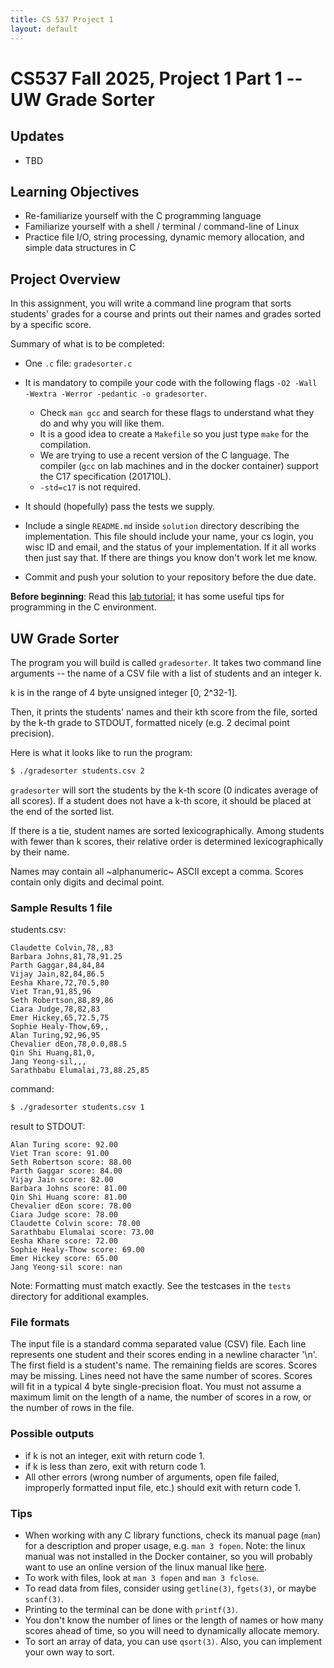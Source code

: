 ```yaml
---
title: CS 537 Project 1
layout: default
---
```


# CS537 Fall 2025, Project 1 Part 1 -- UW Grade Sorter

## Updates
* TBD


## Learning Objectives


* Re-familiarize yourself with the C programming language
* Familiarize yourself with a shell / terminal / command-line of Linux
* Practice file I/O, string processing, dynamic memory allocation, and simple data structures in C

## Project Overview

In this assignment, you will write a command line program that sorts students' grades for a course and prints out their names and grades sorted by a specific score.

Summary of what is to be completed:

* One `.c` file: `gradesorter.c`
* It is mandatory to compile your code with the following flags `-O2 -Wall -Wextra -Werror -pedantic -o gradesorter`.
    * Check `man gcc` and search for these flags to understand what they do and why you will like them.
    * It is a good idea to create a `Makefile` so you just type `make` for the compilation.
    * We are trying to use a recent version of the C language. The compiler (`gcc` on lab machines and in the docker container) support the C17 specification (201710L).
    * `-std=c17` is not required. 
* It should (hopefully) pass the tests we supply. 
* Include a single `README.md` inside `solution` directory describing the implementation. This file should include your name, your cs login, you wisc ID and email, and the status of your implementation. If it all works then just say that. If there are things you know don't work let me know.

* Commit and push your solution to your repository before the due date.

__Before beginning__: Read this [lab tutorial](http://pages.cs.wisc.edu/~remzi/OSTEP/lab-tutorial.pdf); it has some useful tips for programming in the C environment.

## UW Grade Sorter
The program you will build is called `gradesorter`.  It takes two command line arguments -- the name of a CSV file with a list of students and an integer k.

k is in the range of 4 byte unsigned integer [0, 2^32-1].

Then, it prints the students' names and their kth score from the file, sorted by the k-th grade to STDOUT, formatted nicely (e.g. 2 decimal point precision).

Here is what it looks like to run the program:

```bash
$ ./gradesorter students.csv 2
```

`gradesorter` will sort the students by the k-th score (0 indicates average of all scores).  If a student does not have a k-th score, it should be placed at the end of the sorted list.

If there is a tie, student names are sorted lexicographically.  Among students with fewer than k scores, their relative order is determined lexicographically by their name.

Names may contain all ~alphanumeric~ ASCII except a comma.  Scores contain only digits and decimal point.

### Sample Results 1 file
students.csv:
```
Claudette Colvin,78,,83
Barbara Johns,81,78,91.25
Parth Gaggar,84,84,84
Vijay Jain,82,84,86.5
Eesha Khare,72,70.5,80
Viet Tran,91,85,96
Seth Robertson,88,89,86
Ciara Judge,78,82,83
Emer Hickey,65,72.5,75
Sophie Healy-Thow,69,,
Alan Turing,92,96,95
Chevalier dEon,78,0.0,88.5
Qin Shi Huang,81,0,
Jang Yeong-sil,,,
Sarathbabu Elumalai,73,88.25,85
```

command:
```bash
$ ./gradesorter students.csv 1
```

result to STDOUT:
```
Alan Turing score: 92.00
Viet Tran score: 91.00
Seth Robertson score: 88.00
Parth Gaggar score: 84.00
Vijay Jain score: 82.00
Barbara Johns score: 81.00
Qin Shi Huang score: 81.00
Chevalier dEon score: 78.00
Ciara Judge score: 78.00
Claudette Colvin score: 78.00
Sarathbabu Elumalai score: 73.00
Eesha Khare score: 72.00
Sophie Healy-Thow score: 69.00
Emer Hickey score: 65.00
Jang Yeong-sil score: nan
```

Note: Formatting must match exactly.  See the testcases in the `tests` directory for additional examples.

### File formats

The input file is a standard comma separated value (CSV) file.  Each line represents one student and their scores ending in a newline character '\n'.  The first field is a student's name.  The remaining fields are scores.  Scores may be missing.  Lines need not have the same number of scores.  Scores will fit in a typical 4 byte single-precision float.  You must not assume a maximum limit on the length of a name, the number of scores in a row, or the number of rows in the file.

### Possible outputs

* if k is not an integer, exit with return code 1.
* if k is less than zero, exit with return code 1.
* All other errors (wrong number of arguments, open file failed, improperly formatted input file, etc.) should exit with return code 1.

### Tips

* When working with any C library functions, check its manual page (`man`) for a description and proper usage, e.g. `man 3 fopen`. Note: the linux manual was not installed in the Docker container, so you will probably want to use an online version of the linux manual like [here](https://man.he.net/).
* To work with files, look at `man 3 fopen` and `man 3 fclose`.
* To read data from files, consider using `getline(3)`, `fgets(3)`, or maybe `scanf(3)`.
* Printing to the terminal can be done with `printf(3)`.
* You don't know the number of lines or the length of names or how many scores ahead of time, so you will need to dynamically allocate memory.
* To sort an array of data, you can use `qsort(3)`.  Also, you can implement your own way to sort.
